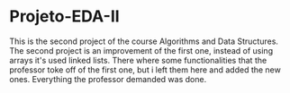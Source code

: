 # Projeto-EDA-II
This is the second project of the course Algorithms and Data Structures. 
The second project is an improvement of the first one, instead of using arrays it's used linked lists.
There where some functionalities that the professor toke off of the first one, but i left them here and added the new ones.
Everything the professor demanded was done.
